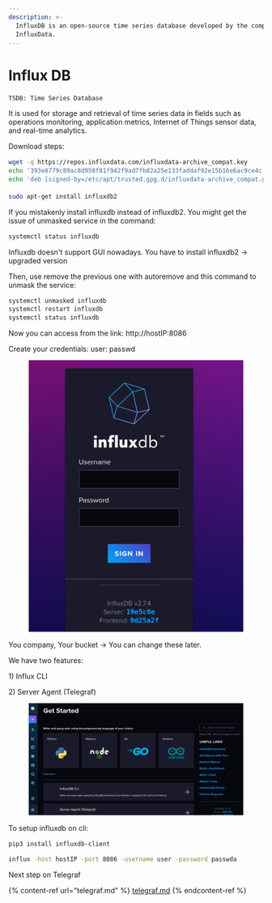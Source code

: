 ```yaml
---
description: >-
  InfluxDB is an open-source time series database developed by the company
  InfluxData.
---
```


# Influx DB

`TSDB: Time Series Database`

It is used for storage and retrieval of time series data in fields such as operations monitoring, application metrics, Internet of Things sensor data, and real-time analytics.

Download steps:&#x20;

```bash
wget -q https://repos.influxdata.com/influxdata-archive_compat.key
echo '393e8779c89ac8d958f81f942f9ad7fb82a25e133faddaf92e15b16e6ac9ce4c influxdata-archive_compat.key' | sha256sum -c && cat influxdata-archive_compat.key | gpg --dearmor | sudo tee /etc/apt/trusted.gpg.d/influxdata-archive_compat.gpg > /dev/null
echo 'deb [signed-by=/etc/apt/trusted.gpg.d/influxdata-archive_compat.gpg] https://repos.influxdata.com/debian stable main' | sudo tee /etc/apt/sources.list.d/influxdata.list

sudo apt-get install influxdb2
```

If you mistakenly install influxdb instead of influxdb2. You might get the issue of unmasked service in the command:&#x20;

```bash
systemctl status influxdb
```

Influxdb doesn't support GUI nowadays. You have to install influxdb2 -> upgraded version

Then, use remove the previous one with autoremove and this command to unmask the service:

```bash
systemctl unmasked influxdb
systemctl restart influxdb
systemctl status influxdb
```

Now you can access from the link: http://hostIP:8086

Create your credentials: user: passwd

<figure><img src="../.gitbook/assets/image (138).png" alt=""><figcaption></figcaption></figure>

You company, Your bucket -> You can change these later.

We have two features:

1\) Influx CLI

2\) Server Agent (Telegraf)

<figure><img src="../.gitbook/assets/image (137).png" alt=""><figcaption></figcaption></figure>

To setup influxdb on cli:&#x20;

```
pip3 install influxdb-client
```

```bash
influx -host hostIP -port 8086 -username user -password passwda
```

Next step on Telegraf

{% content-ref url="telegraf.md" %}
[telegraf.md](telegraf.md)
{% endcontent-ref %}

